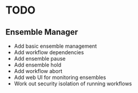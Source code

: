 TODO
====

Ensemble Manager
----------------
* Add basic ensemble management
* Add workflow dependencies
* Add ensemble pause
* Add ensemble hold
* Add workflow abort
* Add web UI for monitoring ensembles
* Work out security isolation of running workflows

